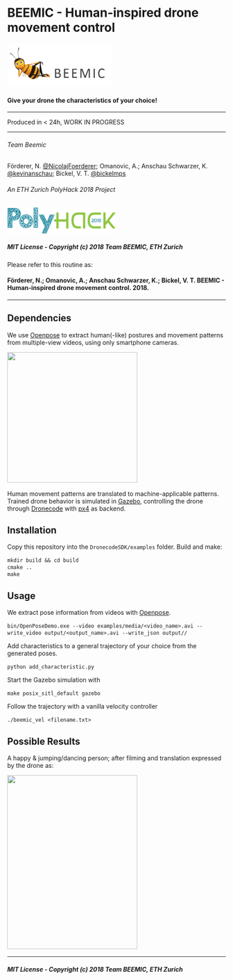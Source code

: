 # BEEMIC - Human-inspired drone movement control
<img src="https://github.com/bickelmps/BEEMIC/blob/master/figures/logo.PNG" width="240" height="100">

#### Give your drone the characteristics of your choice!

------------------------------------------------
Produced in < 24h, WORK IN PROGRESS

------------------------------------------------
###### Team Beemic
Förderer, N. [@NicolajFoerderer](https://github.com/NicolajFoerderer); Omanovic, A.; Anschau Schwarzer, K. [@kevinanschau](https://github.com/kevinanschau); Bickel, V. T. [@bickelmps](https://github.com/bickelmps)
###### An ETH Zurich PolyHack 2018 Project
<img src="https://github.com/bickelmps/BEEMIC/blob/master/figures/logopoly.png?raw=true" width="250" height="60">

##### MIT License - Copyright (c) 2018 Team BEEMIC, ETH Zurich
Please refer to this routine as:
#### Förderer, N.; Omanovic, A.; Anschau Schwarzer, K.; Bickel, V. T. BEEMIC - Human-inspired drone movement control. 2018.
--------------------------------------------------

## Dependencies

We use [Openpose](https://github.com/CMU-Perceptual-Computing-Lab/openpose) to extract human(-like) postures and movement patterns from multiple-view videos, using only smartphone cameras.


<img src="https://github.com/bickelmps/BEEMIC/blob/master/figures/openpose_hulk.gif?raw=true" width="300" height="300">

Human movement patterns are translated to machine-applicable patterns. Trained drone behavior is simulated in [Gazebo](http://gazebosim.org/), controlling the drone through [Dronecode](https://www.dronecode.org/sdk/) with [px4](http://px4.io/) as backend.


## Installation

Copy this repository into the `DronecodeSDK/examples` folder. Build and make:

```
mkdir build && cd build
cmake ..
make
```

## Usage

We extract pose information from videos with [Openpose](https://github.com/CMU-Perceptual-Computing-Lab/openpose).

```
bin/OpenPoseDemo.exe --video examples/media/<video_name>.avi --write_video output/<output_name>.avi --write_json output//
```

Add characteristics to a general trajectory of your choice from the generated poses.
```
python add_characteristic.py
```

Start the Gazebo simulation with

```
make posix_sitl_default gazebo
```

Follow the trajectory with a vanilla velocity controller
```
./beemic_vel <filename.txt>
```

## Possible Results

A happy & jumping/dancing person; after filming and translation expressed by the drone as:

<img src="https://github.com/bickelmps/BEEMIC/blob/master/figures/happy_drone.gif?raw=true" width="300" height="400">

------------------
##### MIT License - Copyright (c) 2018 Team BEEMIC, ETH Zurich
